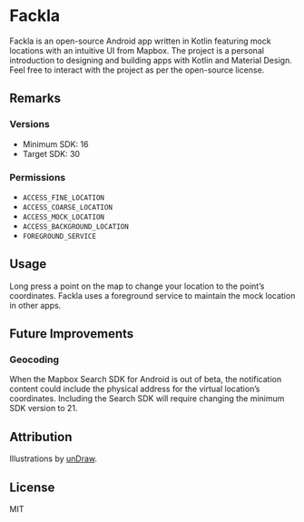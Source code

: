 # Fackla

Fackla is an open-source Android app written in Kotlin featuring mock locations with an intuitive UI from Mapbox.
The project is a personal introduction to designing and building apps with Kotlin and Material Design.
Feel free to interact with the project as per the open-source license.

## Remarks

### Versions

- Minimum SDK: 16
- Target SDK: 30

### Permissions

- `ACCESS_FINE_LOCATION`
- `ACCESS_COARSE_LOCATION`
- `ACCESS_MOCK_LOCATION`
- `ACCESS_BACKGROUND_LOCATION`
- `FOREGROUND_SERVICE`

## Usage

Long press a point on the map to change your location to the point’s coordinates. Fackla uses a foreground service to maintain the mock location in other apps.

## Future Improvements

### Geocoding

When the Mapbox Search SDK for Android is out of beta, the notification content could include the physical address for the virtual location’s coordinates.
Including the Search SDK will require changing the minimum SDK version to 21.

## Attribution

Illustrations by [unDraw](https://undraw.co).

## License

MIT
